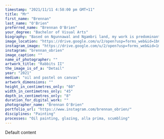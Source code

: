 ```yaml
---
timestamp: "2021/11/11 4:58:00 pm GMT+11"
title: "Mr"
first_name: "Brennan"
last_name: "O'Brien"
preferred_name: "Brennan O'Brien"
your_degree: "Bachelor of Visual Arts"
biography: "Based on Ngunnawal and Ngambri land, my work is predominantly oil paint on canvas. My paintings collage lived experience and subconscious, and the relationships shared between the living and the inanimate. Colour hidden within painted glazes speak to the periphery of dreams, the nature of time, and the imagination isolated. My paintings aim to recontextualise traditional techniques to a place of modern influence."
image_location: "https://drive.google.com/u/2/open?usp=forms_web&id=1bC82LXwlvtIn0vHEO8NxGQwJxfMe-Atx"
instagram_image: "https://drive.google.com/u/2/open?usp=forms_web&id=1mJ7rVwNfraHXVAaslbxs_hJioObORYPE"
instagram: "brennan_obrien"
image_caption: ""
name_of_photographer: ""
artwork_title: "Rabbits II"
the_image_is_of_a: "Detail"
year: "2021"
medium: "oil and pastel on canvas"
artwork_dimensions: ""
height_in_centimetres_only: "60"
width_in_centimetres_only: "45"
depth_in_centimetres_only: "8"
duration_for_digital_work: ""
photographer_name: "Brennan O'Brien"
portfolio_url: "https://www.instagram.com/brennan_obrien/"
disciplines: "Painting"
processes: "Oil painting, glazing, alla prima, scumbling"
---
```


Default content